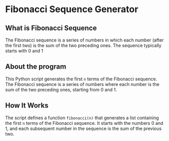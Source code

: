 # Fibonacci Sequence Generator

## What is Fibonacci Sequence
The Fibonacci sequence is a series of numbers in which each number (after the first two) is the sum of the two preceding ones. 
The sequence typically starts with 0 and 1

## About the program
This Python script generates the first `n` terms of the Fibonacci sequence. 
The Fibonacci sequence is a series of numbers where each number is the sum of the two preceding ones, starting from 0 and 1.

## How It Works

The script defines a function `fibonacci(n)` that generates a list containing the first `n` terms of the Fibonacci sequence. 
It starts with the numbers 0 and 1, and each subsequent number in the sequence is the sum of the previous two.

